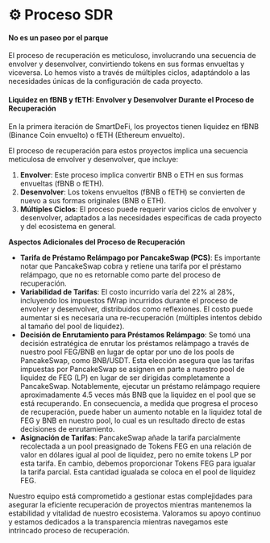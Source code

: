 # ⚙️ Proceso SDR

#### No es un paseo por el parque

El proceso de recuperación es meticuloso, involucrando una secuencia de envolver y desenvolver, convirtiendo tokens en sus formas envueltas y viceversa. Lo hemos visto a través de múltiples ciclos, adaptándolo a las necesidades únicas de la configuración de cada proyecto.

#### Liquidez en fBNB y fETH: Envolver y Desenvolver Durante el Proceso de Recuperación

En la primera iteración de SmartDeFi, los proyectos tienen liquidez en fBNB (Binance Coin envuelto) o fETH (Ethereum envuelto).

El proceso de recuperación para estos proyectos implica una secuencia meticulosa de envolver y desenvolver, que incluye:

1. **Envolver**: Este proceso implica convertir BNB o ETH en sus formas envueltas (fBNB o fETH).
2. **Desenvolver**: Los tokens envueltos (fBNB o fETH) se convierten de nuevo a sus formas originales (BNB o ETH).
3. **Múltiples Ciclos**: El proceso puede requerir varios ciclos de envolver y desenvolver, adaptados a las necesidades específicas de cada proyecto y del ecosistema en general.

**Aspectos Adicionales del Proceso de Recuperación**

* **Tarifa de Préstamo Relámpago por PancakeSwap (PCS)**: Es importante notar que PancakeSwap cobra y retiene una tarifa por el préstamo relámpago, que no es retornable como parte del proceso de recuperación.
* **Variabilidad de Tarifas**: El costo incurrido varía del 22% al 28%, incluyendo los impuestos fWrap incurridos durante el proceso de envolver y desenvolver, distribuidos como reflexiones. El costo puede aumentar si es necesaria una re-recuperación (múltiples intentos debido al tamaño del pool de liquidez).
* **Decisión de Enrutamiento para Préstamos Relámpago**: Se tomó una decisión estratégica de enrutar los préstamos relámpago a través de nuestro pool FEG/BNB en lugar de optar por uno de los pools de PancakeSwap, como BNB/USDT. Esta elección asegura que las tarifas impuestas por PancakeSwap se asignen en parte a nuestro pool de liquidez de FEG (LP) en lugar de ser dirigidas completamente a PancakeSwap. Notablemente, ejecutar un préstamo relámpago requiere aproximadamente 4.5 veces más BNB que la liquidez en el pool que se está recuperando. En consecuencia, a medida que progresa el proceso de recuperación, puede haber un aumento notable en la liquidez total de FEG y BNB en nuestro pool, lo cual es un resultado directo de estas decisiones de enrutamiento.
* **Asignación de Tarifas**: PancakeSwap añade la tarifa parcialmente recolectada a un pool preasignado de Tokens FEG en una relación de valor en dólares igual al pool de liquidez, pero no emite tokens LP por esta tarifa. En cambio, debemos proporcionar Tokens FEG para igualar la tarifa parcial. Esta cantidad igualada se coloca en el pool de liquidez FEG.

Nuestro equipo está comprometido a gestionar estas complejidades para asegurar la eficiente recuperación de proyectos mientras mantenemos la estabilidad y vitalidad de nuestro ecosistema. Valoramos su apoyo continuo y estamos dedicados a la transparencia mientras navegamos este intrincado proceso de recuperación.